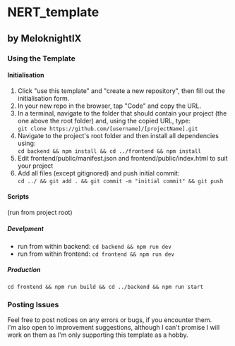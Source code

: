 <h1>NERT_template</h1>
<h2>by MeloknightIX</h2>
<h3>Using the Template</h3>

  <h4>Initialisation</h4>
    <ol>
      <li>Click "use this template" and "create a new repository", then fill out the initialisation form.</li>
      <li>In your new repo in the browser, tap "Code" and copy the URL.</li>
      <li>In a terminal, navigate to the folder that should contain your project (the one above the root folder) and, using the copied URL, type: </br> <code>git clone https://github.com/[username]/[projectName].git</code></li>
      <li>Navigate to the project's root folder and then install all dependencies using: </br> <code>cd backend && npm install && cd ../frontend && npm install</code></li>
      <li>Edit frontend/public/manifest.json and frontend/public/index.html to suit your project</li>
      <li>Add all files (except gitignored) and push initial commit: </br> <code>cd ../ && git add . && git commit -m "initial commit" && git push</code></li>
    </ol>

  <h4>Scripts</h4>
    <p>(run from project root)</p>
    <h5>Develpment</h5>
      <ul>
        <li>run from within backend: <code>cd backend && npm run dev</code></li>
        <li>run from within frontend: <code>cd frontend && npm run dev</code></li>
      </ul>
    <h5>Production</h5>
      <code>cd frontend && npm run build && cd ../backend && npm run start</code>

<h3>Posting Issues</h3>
Feel free to post notices on any errors or bugs, if you encounter them. <br/>
I'm also open to improvement suggestions, although I can't promise I will work on them as I'm only supporting this template as a hobby.
